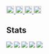 <p align="left">
  <a href="https://github.com/ryoma1911">
    <img height="20" src="https://komarev.com/ghpvc/?username=ryoma1911" />
  </a>
  <a href="https://github.com/ryoma1911">
    <img height="20" src="https://img.shields.io/github/followers/ryoma1911?label=follow&logo=github&style=flat" />
  </a>
  <a href="http://qiita.com/ryoma1911">
    <img height="20" src="https://qiita-badge.apiapi.app/s/ryoma1911/posts.svg" />
  </a>
  <a href="http://qiita.com/ryoma1911">
    <img height="20" src="https://qiita-badge.apiapi.app/s/ryoma1911/contributions.svg" />
  </a>
</p>

## Stats
![](http://github-profile-summary-cards.vercel.app/api/cards/profile-details?username=ryoma1911theme=gruvbox)
![](http://github-profile-summary-cards.vercel.app/api/cards/repos-per-language?username=ryoma1911theme=gruvbox)
![](http://github-profile-summary-cards.vercel.app/api/cards/most-commit-language?username=ryoma1911heme=gruvbox)
![](http://github-profile-summary-cards.vercel.app/api/cards/stats?username=ryoma1911theme=gruvbox)
![](http://github-profile-summary-cards.vercel.app/api/cards/productive-time?username=ryoma1911theme=gruvbox&utcOffset=9)
